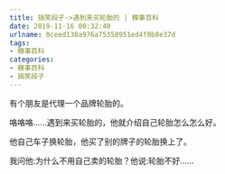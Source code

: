 ```yaml
---
title: 搞笑段子->遇到来买轮胎的 | 糗事百科
date: 2019-11-16 00:32:40
urlname: 0ceed138a976a75358951ed4f0b8e37d
tags: 
- 糗事百科
categories:
- 糗事百科
- 搞笑段子
---
```

有个朋友是代理一个品牌轮胎的。

咯咯咯......遇到来买轮胎的，他就介绍自己轮胎怎么怎么好。

他自己车子换轮胎，他买了别的牌子的轮胎换上了。

我问他:为什么不用自己卖的轮胎？他说:轮胎不好......


